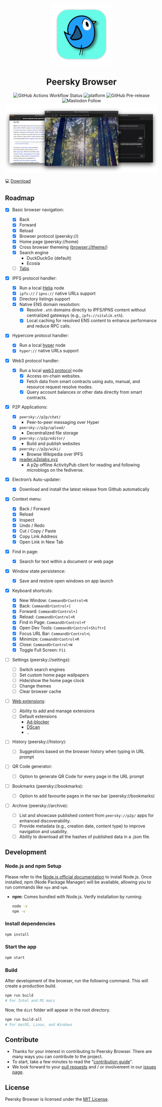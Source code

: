 <p align="center">
    <img align="center" src="/public/icon.png" width="200" height="200"></img>
</p>

<h1 align="center">Peersky Browser</h1>

<div align="center">
    <img src="https://img.shields.io/github/actions/workflow/status/p2plabsxyz/peersky-browser/build.yml" alt="GitHub Actions Workflow Status">
    <img src="https://img.shields.io/badge/Platform-electron.js-black.svg" alt="platform">
    <img src="https://img.shields.io/github/release-date-pre/p2plabsxyz/peersky-browser?color=green" alt="GitHub Pre-release" />
    <!-- <img src="https://img.shields.io/github/v/release/p2plabsxyz/peersky-browser?color=green" alt="GitHub Release"> -->
    <img src="https://img.shields.io/mastodon/follow/113323887574214930" alt="Mastodon Follow">
    <img src="./banner.png" alt="Peersky, displaying multiple overlapping windows. The foreground window shows a search bar with DuckDuckGo, while the background contains a Wikipedia page on ipns:// about Earth and a private hyper:// chat. The central window features a scenic forest image with sunlight filtering through tall trees, and a clock">
</div>

💻 [Download](https://peersky.p2plabs.xyz/)

## Roadmap

- [x] Basic browser navigation:

  - [x] Back
  - [x] Forward
  - [x] Reload
  - [x] Browser protocol (peersky://)
  - [x] Home page (peersky://home)
  - [x] Cross browser themeing ([browser://theme/](https://github.com/p2plabsxyz/peersky-browser/blob/main/docs/Theme.md))
  - [x] Search engine
    - DuckDuckGo (default)
    - Ecosia
  - [ ] [Tabs](https://github.com/p2plabsxyz/peersky-browser/issues/11)

- [x] IPFS protocol handler:

  - [x] Run a local [Helia](https://helia.io/) node
  - [x] `ipfs://` / `ipns://` native URLs support
  - [x] Directory listings support
  - [x] Native ENS domain resolution:
    - [x] Resolve `.eth` domains directly to IPFS/IPNS content without centralized gateways (e.g., `ipfs://vitalik.eth`).
    - [x] Local caching for resolved ENS content to enhance performance and reduce RPC calls.

- [x] Hypercore protocol handler:

  - [x] Run a local [hyper](https://holepunch.to/) node
  - [x] `hyper://` native URLs support

- [x] Web3 protocol handler:

  - [x] Run a local [web3 protocol](https://docs.web3url.io/) node
    - [x] Access on-chain websites.
    - [x] Fetch data from smart contracts using auto, manual, and resource request resolve modes.
    - [x] Query account balances or other data directly from smart contracts.

- [x] P2P Applications:

  - [x] `peersky://p2p/chat/`
    - Peer-to-peer messaging over Hyper
  - [x] `peersky://p2p/upload/`
    - Decentralized file storage
  - [x] `peersky://p2p/editor/`
    - Build and publish websites
  - [x] `peersky://p2p/wiki/`
    - Browse Wikipedia over IPFS
  - [x] [reader.p2plabs.xyz](https://reader.distributed.press/)
    - A p2p offline ActivityPub client for reading and following microblogs on the fediverse.

- [x] Electron’s Auto-updater:

  - [x] Download and install the latest release from Github automatically

- [x] Context menu:

  - [x] Back / Forward
  - [x] Reload
  - [x] Inspect
  - [x] Undo / Redo
  - [x] Cut / Copy / Paste
  - [x] Copy Link Address
  - [x] Open Link in New Tab 

- [x] Find in page:
  - [x] Search for text within a document or web page

- [x] Window state persistence:
  - [x] Save and restore open windows on app launch

- [x] Keyboard shortcuts:

  - [x] New Window: `CommandOrControl+N`
  - [x] Back: `CommandOrControl+[`
  - [x] Forward: `CommandOrControl+]`
  - [x] Reload: `CommandOrControl+R`
  - [x] Find in Page: `CommandOrControl+F`
  - [x] Open Dev Tools: `CommandOrControl+Shift+I`
  - [x] Focus URL Bar: `CommandOrControl+L`
  - [x] Minimize: `CommandOrControl+M`
  - [x] Close: `CommandOrControl+W`
  - [x] Toggle Full Screen: `F11`

- [ ] Settings (peersky://settings):

  - [ ] Switch search engines
  - [ ] Set custom home page wallpapers
  - [ ] Hide/show the home page clock
  - [ ] Change themes
  - [ ] Clear browser cache

- [ ] [Web extensions](https://github.com/p2plabsxyz/peersky-browser/issues/19):
  - [ ] Ability to add and manage extensions
  - [ ] Default extensions
    - [Ad-blocker](https://github.com/gorhill/uBlock)
    - [DScan](https://github.com/p2plabsxyz/dscan)
    - ..

- [ ] History (peersky://history):

  - [ ] Suggestions based on the browser history when typing in URL prompt

- [ ] QR Code generator:

  - [ ] Option to generate QR Code for every page in the URL prompt

- [ ] Bookmarks (peersky://bookmarks):

  - [ ] Option to add favourite pages in the nav bar (peersky://bookmarks)

- [ ] Archive (peersky://archive):

  - [ ] List and showcase published content from `peersky://p2p/` apps for enhanced discoverability.
  - [ ] Provide metadata (e.g., creation date, content type) to improve navigation and usability.
  - [ ] Ability to download all the hashes of published data in a .json file.

## Development

### Node.js and npm Setup

Please refer to the [Node.js official documentation](https://nodejs.org/) to install Node.js. Once installed, npm (Node Package Manager) will be available, allowing you to run commands like `npx` and `npm`.

- **npm**: Comes bundled with Node.js. Verify installation by running:
  ```bash
  node -v
  npm -v
  ```

### Install dependencies

```bash
npm install
```

### Start the app

```bash
npm start
```

### Build
  After development of the browser, run the following command. This will create a production build.

```bash
npm run build
# For Intel and M1 macs
```

Now, the `dist` folder will appear in the root directory.

```bash
npm run build-all
# For macOS, Linux, and Windows
```

## Contribute

- Thanks for your interest in contributing to Peersky Browser. There are many ways you can contribute to the project.
- To start, take a few minutes to read the "[contribution guide](https://github.com/p2plabsxyz/peersky-browser/blob/main/.github/CONTRIBUTING.md)".
- We look forward to your [pull requests](https://github.com/p2plabsxyz/peersky-browser/pulls) and / or involvement in our [issues page](https://github.com/p2plabsxyz/peersky-browser/issues).

## License

Peersky Browser is licensed under the [MIT License](https://github.com/p2plabsxyz/peersky-browser/blob/main/LICENSE).
